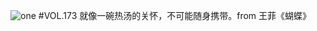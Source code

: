 ![one](http://image.wufazhuce.com/FuJCXFg3-w3PucdmkWjlYyaUXy4T)
#VOL.173
就像一碗热汤的关怀，不可能随身携带。from 王菲《蝴蝶》